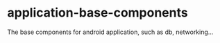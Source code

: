 # application-base-components
The base components for android application, such as db, networking...
